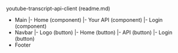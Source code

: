 youtube-transcript-api-client (readme.md)


- Main
    |- Home (component)
    |- Your API (component)
    |- Login (component)
- Navbar
    |- Logo (button)
    |- Home (button)
    |- API (button)
    |- Login (button)
- Footer
